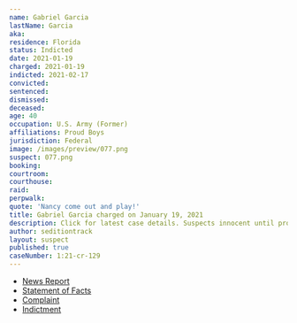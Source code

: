 ```yaml
---
name: Gabriel Garcia
lastName: Garcia
aka:
residence: Florida
status: Indicted
date: 2021-01-19
charged: 2021-01-19
indicted: 2021-02-17
convicted: 
sentenced: 
dismissed: 
deceased:
age: 40
occupation: U.S. Army (Former)
affiliations: Proud Boys
jurisdiction: Federal
image: /images/preview/077.png
suspect: 077.png
booking:
courtroom:
courthouse:
raid:
perpwalk:
quote: 'Nancy come out and play!'
title: Gabriel Garcia charged on January 19, 2021
description: Click for latest case details. Suspects innocent until proven guilty.
author: seditiontrack
layout: suspect
published: true
caseNumber: 1:21-cr-129
---
```

- [News Report](https://www.miamiherald.com/news/local/crime/article248608940.html)
- [Statement of Facts](https://www.justice.gov/opa/page/file/1356776/download)
- [Complaint](https://www.justice.gov/opa/page/file/1356771/download)
- [Indictment](https://www.justice.gov/usao-dc/case-multi-defendant/file/1377706/download)
